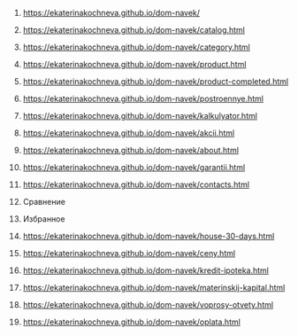 1. https://ekaterinakochneva.github.io/dom-navek/
2. https://ekaterinakochneva.github.io/dom-navek/catalog.html
3. https://ekaterinakochneva.github.io/dom-navek/category.html
4. https://ekaterinakochneva.github.io/dom-navek/product.html
5. https://ekaterinakochneva.github.io/dom-navek/product-completed.html
6. https://ekaterinakochneva.github.io/dom-navek/postroennye.html
7. https://ekaterinakochneva.github.io/dom-navek/kalkulyator.html
8. https://ekaterinakochneva.github.io/dom-navek/akcii.html
9. https://ekaterinakochneva.github.io/dom-navek/about.html
10. https://ekaterinakochneva.github.io/dom-navek/garantii.html
11. https://ekaterinakochneva.github.io/dom-navek/contacts.html
12. Сравнение
13. Избранное
14. https://ekaterinakochneva.github.io/dom-navek/house-30-days.html

15. https://ekaterinakochneva.github.io/dom-navek/ceny.html
16. https://ekaterinakochneva.github.io/dom-navek/kredit-ipoteka.html
17. https://ekaterinakochneva.github.io/dom-navek/materinskij-kapital.html
18. https://ekaterinakochneva.github.io/dom-navek/voprosy-otvety.html
19. https://ekaterinakochneva.github.io/dom-navek/oplata.html